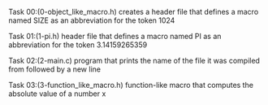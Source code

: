 Task 00:(0-object_like_macro.h)
creates a header file that defines a macro named SIZE as an abbreviation for the token 1024

Task 01:(1-pi.h)
header file that defines a macro named PI as an abbreviation for the token 3.14159265359

Task 02:(2-main.c)
program that prints the name of the file it was compiled from followed by a new line

Task 03:(3-function_like_macro.h)
function-like macro that computes the absolute value of a number x

